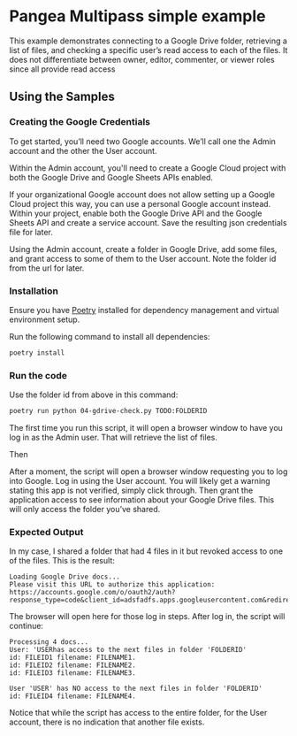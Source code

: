 # Pangea Multipass simple example

This example demonstrates connecting to a Google Drive folder, retrieving a list of files, and checking a specific user’s read access to each of the files. It does not differentiate between owner, editor, commenter, or viewer roles since all provide read access

## Using the Samples

### Creating the Google Credentials

To get started, you’ll need two Google accounts. We’ll call one the Admin account and the other the User account.

Within the Admin account, you'll need to create a Google Cloud project with both the Google Drive and Google Sheets APIs enabled.

If your organizational Google account does not allow setting up a Google Cloud project this way, you can use a personal Google account instead. Within your project, enable both the Google Drive API  and the Google Sheets API and create a service account. Save the resulting json credentials file for later.

Using the Admin account, create a folder in Google Drive, add some files, and grant access to some of them to the User account. Note the folder id from the url for later.

### Installation

Ensure you have [Poetry](https://python-poetry.org/docs/#installation) installed for dependency management and virtual environment setup.

Run the following command to install all dependencies:

```bash
poetry install
```

### Run the code

Use the folder id from above in this command:

```bash
poetry run python 04-gdrive-check.py TODO:FOLDERID
```

The first time you run this script, it will open a browser window to have you log in as the Admin user. That will retrieve the list of files.

Then


After a moment, the script will open a browser window requesting you to log into Google. Log in using the User account. You will likely get a warning stating this app is not verified, simply click through. Then grant the application access to see information about your Google Drive files. This will only access the folder you’ve shared.

### Expected Output

In my case, I shared a folder that had 4 files in it but revoked access to one of the files. This is the result:

```
Loading Google Drive docs...
Please visit this URL to authorize this application: https://accounts.google.com/o/oauth2/auth?response_type=code&client_id=adsfadfs.apps.googleusercontent.com&redirect_uri=http%3A%2F%2Flocalhost%3A51947%2F&scope=https%3A%2F%2Fwww.googleapis.com%2Fauth%2Fdrive.readonly&state=JRX6eYG7B7qeQySM0j3D0L97dkoJVe&access_type=offline
```

The browser will open here for those log in steps. After log in, the script will continue:

```
Processing 4 docs...
User: 'USERhas access to the next files in folder 'FOLDERID'
id: FILEID1 filename: FILENAME1.
id: FILEID2 filename: FILENAME2.
id: FILEID3 filename: FILENAME3.

User 'USER' has NO access to the next files in folder 'FOLDERID'
id: FILEID4 filename: FILENAME4.
```

Notice that while the script has access to the entire folder, for the User account, there is no indication that another file exists.
